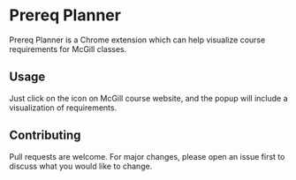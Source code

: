 # Prereq Planner

Prereq Planner is a Chrome extension which can help visualize course requirements for McGill classes.

## Usage

Just click on the icon on McGill course website, and the popup will include a visualization of requirements.

## Contributing
Pull requests are welcome. For major changes, please open an issue first to discuss what you would like to change.